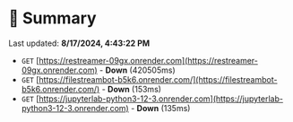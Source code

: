 # 📖 Summary
Last updated: **8/17/2024, 4:43:22 PM**

- `GET` [https://restreamer-09gx.onrender.com](https://restreamer-09gx.onrender.com) - **Down** (420505ms)
- `GET` [https://filestreambot-b5k6.onrender.com/](https://filestreambot-b5k6.onrender.com/) - **Down** (153ms)
- `GET` [https://jupyterlab-python3-12-3.onrender.com](https://jupyterlab-python3-12-3.onrender.com) - **Down** (135ms)
